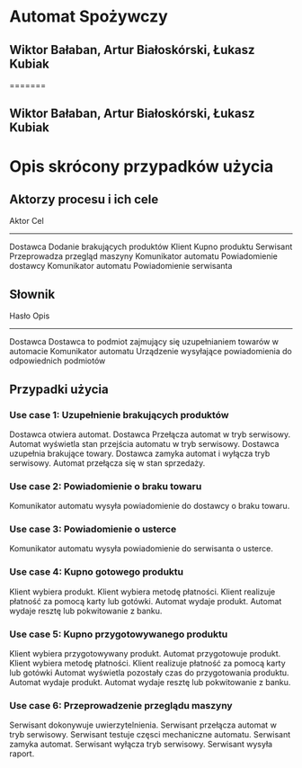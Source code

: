 # Automat Spożywczy
## Wiktor Bałaban, Artur Białoskórski, Łukasz Kubiak
=======
## Wiktor Bałaban, Artur Białoskórski, Łukasz Kubiak

Opis skrócony przypadków użycia
===============================

Aktorzy procesu i ich cele
--------------------------

Aktor                   Cel 
----------- -----------------------------
Dostawca                Dodanie brakujących produktów
Klient                  Kupno produktu
Serwisant               Przeprowadza przegląd maszyny
Komunikator automatu    Powiadomienie dostawcy
Komunikator automatu    Powiadomienie serwisanta

Słownik
-------

Hasło       Opis
----------- -----------------------------
Dostawca                  Dostawca to podmiot zajmujący się uzupełnianiem towarów w automacie
Komunikator automatu      Urządzenie wysyłające powiadomienia do odpowiednich podmiotów

Przypadki użycia
----------------

### Use case 1: Uzupełnienie brakujących produktów

Dostawca otwiera automat.
Dostawca Przełącza automat w tryb serwisowy.
Automat wyświetla stan przejścia automatu w tryb serwisowy.
Dostawca uzupełnia brakujące towary.
Dostawca zamyka automat i wyłącza tryb serwisowy.
Automat przełącza się w stan sprzedaży.

### Use case 2: Powiadomienie o braku towaru

Komunikator automatu wysyła powiadomienie do dostawcy o braku towaru.

### Use case 3: Powiadomienie o usterce

Komunikator automatu wysyła powiadomienie do serwisanta o usterce.

### Use case 4: Kupno gotowego produktu

Klient wybiera produkt.
Klient wybiera metodę płatności.
Klient realizuje płatność za pomocą karty lub gotówki.
Automat wydaje produkt.
Automat wydaje resztę lub pokwitowanie z banku.

### Use case 5: Kupno przygotowywanego produktu

Klient wybiera przygotowywany produkt.
Automat przygotowuje produkt.
Klient wybiera metodę płatności.
Klient realizuje płatność za pomocą karty lub gotówki
Automat wyświetla pozostały czas do przygotowania produktu.
Automat wydaje produkt.
Automat wydaje resztę lub pokwitowanie z banku.

### Use case 6: Przeprowadzenie przeglądu maszyny

Serwisant dokonywuje uwierzytelnienia.
Serwisant przełącza automat w tryb serwisowy.
Serwisant testuje częsci mechaniczne automatu.
Serwisant zamyka automat.
Serwisant wyłącza tryb serwisowy.
Serwisant wysyła raport.